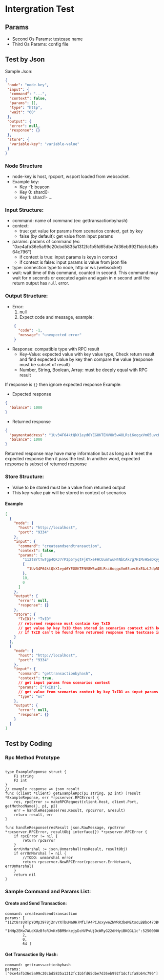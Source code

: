 # Intergration Test
## Params
- Second Os Params: testcase name
- Third Os Params: config file
## Test by Json
Sample Json:
```json
{
 "node": "node-key",
 "input": {
  "command": "...",
  "context": false,
  "params": [],
  "type": "http",
  "wait": "60"
 },
 "output": {
  "error": null,
  "response": {}
 },
 "store": {
  "variable-key": "variable-value"
 }    
}
```
### Node Structure
- node-key is host, rpcport, wsport loaded from websocket.
- Example key:
    + Key -1: beacon
    + Key 0: shard0-
    + Key 1: shard1-
    ...
### Input Structure:
- command: name of command (ex: gettransactionbyhash)
- context:
    + true: get value for params from scenarios context, get by key
    + false (by default): get value from input params
- params: params of command (ex: "0xe4afb36e5a99c20cbd5835a1312fc1b5fd65dbe7d36eb992f1dcfcfa8b64c796")
    + if context is true: input params is keys in context
    + if context is false: input params is value from json file
- type: connection type to node, http or ws (websocket)
- wait: wait time of this command, counted in second. This command may wait for n seconds or executed again and again in n second until the return output has `null` error. 
### Output Structure:
- Error:
    1. null
    2. Expect code and message, example:
```json
    {
      "code": -1,
      "message": "unexpected error"
    }
``` 
- Response: compatible type with RPC result 
    + Key-Value: expected value with key value type, Check return result and find expected value by key then compare the value (response must be subset of result)
    + Number, String, Boolean, Array: must be deeply equal with RPC result 

If response is `{}` then ignore expected response
Example:
- Expected response
```json
{
  "balance": 1000
}
```
- Returned response
```json
{
  "paymentaddress": "1Uv34F64ktQkX1eyd6YEG8KTENV8W5w48LRsi6oqqxVm65uvcKxEAzL2dp5DDJTqAQA7HANfQ1enKXCh2EvVdvBftko6GtGnjSZ1KqJhi",
  "balance": 1000
}
```
Returned response may have many information but as long as it meet the expected response then it pass the test. In another word, expected response is subset of returned response
### Store Structure:
- Value to be stored must be a value from returned output
- This key-value pair will be stored in context of scenarios
 
#### Example
```json
[
  {
    "node": {
      "host": "http://localhost",
      "port": "9334"
    },
    "input": {
      "command": "createandsendtransaction",
      "context": false,
      "params": [
        "112t8rtTwTgp4QKJ7rP2p5TyqtFjKYxeFHCUumTwuH4NbCAk7g7H1MvH5eDKyy6N5wvT1FVVLoPrUzrAKKzJeHcCrc2BoSJfTvkDobVSmSZe",
        {
          "1Uv34F64ktQkX1eyd6YEG8KTENV8W5w48LRsi6oqqxVm65uvcKxEAzL2dp5DDJTqAQA7HANfQ1enKXCh2EvVdvBftko6GtGnjSZ1KqJhi": 1000
        },
        10,
        0
      ]
    },
    "output": {
      "error": null,
      "response": {}
    },
    "store": {
      "TxID1": "TxID"
      // returned response must contain key TxID
      // get value by key TxID then stored in scenarios context with key TxID1
      // if TxID can't be found from returned response then testcase is failed  
    }
  },
  {
    "node": {
      "host": "http://localhost",
      "port": "9334"
    },
    "input": {
      "command": "gettransactionbyhash",
      "context": true,
      // get input params from scenarios context
      "params": ["TxID1"],
      // get value from scenarios context by key TxID1 as input params 
      "type": "ws"
    },
    "output": {
      "error": null,
      "response": {}
    }
  }
]  
```
## Test by Coding
### Rpc Method Prototype
```$xslt

type ExampleReponse struct {
	F1 string
	F2 int
}
// example response => json result
func (client *Client) getExampleRpc(p1 string, p2 int) (result *ExampleReponse, err *rpcserver.RPCError) {
	res, rpcError := makeRPCRequest(client.Host, client.Port, getMethodName(), p1, p2)
	err = handleResponse(res.Result, rpcError, &result)
	return result, err
}

func handleResponse(resResult json.RawMessage, rpcError *rpcserver.RPCError, resultObj interface{}) *rpcserver.RPCError {
	if rpcError != nil {
		return rpcError
	}
	errUnMarshal := json.Unmarshal(resResult, resultObj)
	if errUnMarshal != nil {
		//TODO: unmarshal error
		return rpcserver.NewRPCError(rpcserver.ErrNetwork, errUnMarshal)
	}
	return nil
}
``` 
### Sample Command and Params List: 
#### Create and Send Transaction:
```
command: createandsendtransaction
params: [ "112t8rsURTpYQMp3978j2nvYXTbuMa9H7MfLTA4PCJoxyweZNWRR3beMEtsoLBBbc473Bv8NE3uKUXcVA2Jnh6sPhTEnFfmQEpY8opeFytoM",
        { "1NHp2EKw7ALdXUzBfoRJvKrBBM9nkejyDcHVPvUjDcWRyG22dHHyiBKQGL1c":5250000000000},
        2,
        0,
        64 ]
```
#### Get Transaction By Hash:
```
command: gettranssactionbyhash
params: ["0xe4afb36e5a99c20cbd5835a1312fc1b5fd65dbe7d36eb992f1dcfcfa8b64c796"]
```

